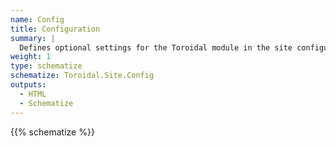 ```yaml
---
name: Config
title: Configuration
summary: |
  Defines optional settings for the Toroidal module in the site configuration.
weight: 1
type: schematize
schematize: Toroidal.Site.Config
outputs:
  - HTML
  - Schematize
---
```


{{% schematize %}}
